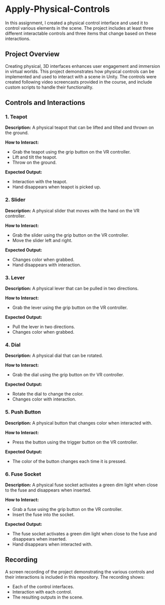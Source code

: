 # Apply-Physical-Controls

In this assignment, I created a physical control interface and used it to control various elements in the scene. The project includes at least three different interactable controls and three items that change based on these interactions.

## Project Overview
Creating physical, 3D interfaces enhances user engagement and immersion in virtual worlds. This project demonstrates how physical controls can be implemented and used to interact with a scene in Unity. The controls were created following video screencasts provided in the course, and include custom scripts to handle their functionality.

## Controls and Interactions

### 1. Teapot
**Description:**
A physical teapot that can be lifted and tilted and thrown on the ground.

**How to Interact:**
- Grab the teapot using the grip button on the VR controller.
- Lift and tilt the teapot.
- Throw on the ground.

**Expected Output:**
- Interaction with the teapot.
- Hand disappears when teapot is picked up.

### 2. Slider
**Description:**
A physical slider that moves with the hand on the VR controller.

**How to Interact:**
- Grab the slider using the grip button on the VR controller.
- Move the slider left and right.

**Expected Output:**
- Changes color when grabbed.
- Hand disappears with interaction.

### 3. Lever
**Description:**
A physical lever that can be pulled in two directions.

**How to Interact:**
- Grab the lever using the grip button on the VR controller.

**Expected Output:**
- Pull the lever in two directions.
- Changes color when grabbed.

### 4. Dial
**Description:**
A physical dial that can be rotated.

**How to Interact:**
- Grab the dial using the grip button on thr VR controller.

**Expected Output:**
- Rotate the dial to change the color.
- Changes color with interaction.

### 5. Push Button
**Description:**
A physical button that changes color when interacted with.

**How to Interact:**
- Press the button using the trigger button on the VR controller.

**Expected Output:**
- The color of the button changes each time it is pressed.

### 6. Fuse Socket
**Description:**
A physical fuse socket activates a green dim light when close to the fuse and disappears when inserted.

**How to Interact:**
- Grab a fuse using the grip button on the VR controller.
- Insert the fuse into the socket.

**Expected Output:**
- The fuse socket activates a green dim light when close to the fuse and disappears when inserted.
- Hand disappears when interacted with.

## Recording
A screen recording of the project demonstrating the various controls and their interactions is included in this repository. The recording shows:
- Each of the control interfaces.
- Interaction with each control.
- The resulting outputs in the scene.
